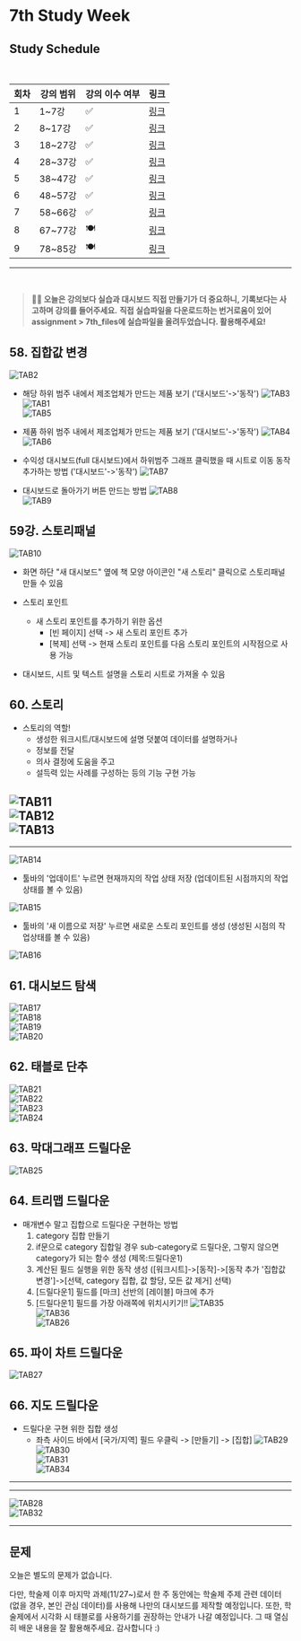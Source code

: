 # 7th Study Week

## Study Schedule
<br>

| 회차 | 강의 범위   | 강의 이수 여부 | 링크                                                                                                     |
|------|-------------|----------------|--------------------------------------------------------------------------------------------------------|
| 1    | 1~7강       | ✅              | [링크](https://www.youtube.com/watch?v=AXkaUrJs-Ko&list=PL87tgIIryGsa5vdz6MsaOEF8PK-YqK3fz&index=84)    |
| 2    | 8~17강      | ✅              | [링크](https://www.youtube.com/watch?v=AXkaUrJs-Ko&list=PL87tgIIryGsa5vdz6MsaOEF8PK-YqK3fz&index=75)    |
| 3    | 18~27강     | ✅              | [링크](https://www.youtube.com/watch?v=AXkaUrJs-Ko&list=PL87tgIIryGsa5vdz6MsaOEF8PK-YqK3fz&index=65)    |
| 4    | 28~37강     | ✅              | [링크](https://www.youtube.com/watch?v=e6J0Ljd6h44&list=PL87tgIIryGsa5vdz6MsaOEF8PK-YqK3fz&index=55)    |
| 5    | 38~47강     | ✅              | [링크](https://www.youtube.com/watch?v=AXkaUrJs-Ko&list=PL87tgIIryGsa5vdz6MsaOEF8PK-YqK3fz&index=45)    |
| 6    | 48~57강     | ✅              | [링크](https://www.youtube.com/watch?v=AXkaUrJs-Ko&list=PL87tgIIryGsa5vdz6MsaOEF8PK-YqK3fz&index=35)    |
| 7    | 58~66강     | ✅             | [링크](https://www.youtube.com/watch?v=AXkaUrJs-Ko&list=PL87tgIIryGsa5vdz6MsaOEF8PK-YqK3fz&index=25)    |
| 8    | 67~77강     | 🍽️             | [링크](https://www.youtube.com/watch?v=AXkaUrJs-Ko&list=PL87tgIIryGsa5vdz6MsaOEF8PK-YqK3fz&index=15)    |
| 9    | 78~85강     | 🍽️             | [링크](https://www.youtube.com/watch?v=AXkaUrJs-Ko&list=PL87tgIIryGsa5vdz6MsaOEF8PK-YqK3fz&index=5)     |
---

<br/>

> **🧞‍♀️ 오늘은 강의보다 실습과 대시보드 직접 만들기가 더 중요하니, 기록보다는 사고하며 강의를 들어주세요.**
> **직접 실습파일을 다운로드하는 번거로움이 있어 assignment > 7th_files에 실습파일을 올려두었습니다. 활용해주세요!**


## 58. 집합값 변경

<!-- 집합값 변경 강의에서 알게 된 점을 적어주세요 -->
![TAB2](./image/week7/Tableau2.png)<br/>

- 해당 하위 범주 내에서 제조업체가 만드는 제품 보기 ('대시보드'->'동작')
![TAB3](./image/week7/Tableau3.png)<br/>
![TAB1](./image/week7/Tableau1.png)<br/>
![TAB5](./image/week7/Tableau1.png)<br/>

- 제품 하위 범주 내에서 제조업체가 만드는 제품 보기 ('대시보드'->'동작')
![TAB4](./image/week7/Tableau4.png)<br/>
![TAB6](./image/week7/Tableau6.png)<br/>

- 수익성 대시보드(full 대시보드)에서 하위범주 그래프 클릭했을 때 시트로 이동 동작 추가하는 방법 ('대시보드'->'동작')
![TAB7](./image/week7/Tableau7.png)<br/>

- 대시보드로 돌아가기 버튼 만드는 방법
![TAB8](./image/week7/Tableau8.png)<br/>
![TAB9](./image/week7/Tableau9.png)<br/>




## 59강. 스토리패널

<!-- 스토리패널 강의에서 알게 된 점을 적어주세요 -->
![TAB10](./image/week7/Tableau10.png)<br/>
- 화면 하단 "새 대시보드" 옆에 책 모양 아이콘인 "새 스토리" 클릭으로 스토리패널 만들 수 있음

- 스토리 포인트
    - 새 스토리 포인트를 추가하기 위한 옵션
        - [빈 페이지] 선택 -> 새 스토리 포인트 추가
        - [복제] 선택 -> 현재 스토리 포인트를 다음 스토리 포인트의 시작점으로 사용 가능

 - 대시보드, 시트 및 텍스트 설명을 스토리 시트로 가져올 수 있음


## 60. 스토리

<!-- 알게 된 점을 적고, 아래 질문에 답해보세요 :) -->

- 스토리의 역할!
    - 생성한 워크시트/대시보드에 설명 덧붙여 데이터를 설명하거나
    - 정보를 전달
    - 의사 결정에 도움을 주고
    - 설득력 있는 사례를 구성하는 등의 기능 구현 가능

![TAB11](./image/week7/Tableau11.png)<br/>
![TAB12](./image/week7/Tableau12.png)<br/>
![TAB13](./image/week7/Tableau13.png)<br/>
------------------------------------------------------
------------------------------------------------------
![TAB14](./image/week7/Tableau14.png)<br/>
- 툴바의 '업데이트' 누르면 현재까지의 작업 상태 저장 (업데이트된 시점까지의 작업상태를 볼 수 있음)

![TAB15](./image/week7/Tableau15.png)<br/>
- 툴바의 '새 이름으로 저장' 누르면 새로운 스토리 포인트를 생성 (생성된 시점의 작업상태를 볼 수 있음)

![TAB16](./image/week7/Tableau16.png)<br/>


## 61. 대시보드 탐색

<!-- 대시보드 탐색 강의에서 알게 된 점을 적어주세요 -->

![TAB17](./image/week7/Tableau17.png)<br/>
![TAB18](./image/week7/Tableau18.png)<br/>
![TAB19](./image/week7/Tableau19.png)<br/>
![TAB20](./image/week7/Tableau20.png)<br/>


## 62. 태블로 단추

<!-- 태블로 단추 강의에서 알게 된 점을 적어주세요 -->
![TAB21](./image/week7/Tableau21.png)<br/>
![TAB22](./image/week7/Tableau22.png)<br/>
![TAB23](./image/week7/Tableau23.png)<br/>
![TAB24](./image/week7/Tableau24.png)<br/>

## 63. 막대그래프 드릴다운

<!-- 막대그래프 드릴다운에 대해 알게 된 점을 적어주세요 -->

![TAB25](./image/week7/Tableau25.png)<br/>

## 64. 트리맵 드릴다운

<!-- 트리맵 드릴다운에 대해 알게 된 점을 적어주세요 -->
- 매개변수 말고 집합으로 드릴다운 구현하는 방법
    1. category 집합 만들기
    2. if문으로 category 집합일 경우 sub-category로 드릴다운, 그렇지 않으면 category가 되는 함수 생성 (제목:드릴다운1)
    3. 계산된 필드 실행을 위한 동작 생성 ([워크시트]->[동작]->[동작 추가 '집합값 변경']->[선택, category 집합, 값 할당, 모든 값 제거] 선택)
    4. [드릴다운1] 필드를 [마크] 선반의 [레이블] 마크에 추가
    5. [드릴다운1] 필드를 가장 아래쪽에 위치시키기!!
![TAB35](./image/week7/Tableau35.png)<br/>
![TAB36](./image/week7/Tableau36.png)<br/>
![TAB26](./image/week7/Tableau26.png)<br/>

## 65. 파이 차트 드릴다운

<!-- 파일 차트 드릴다운에 대해 알게 된 점을 적어주세요 -->
![TAB27](./image/week7/Tableau27.png)<br/>


## 66. 지도 드릴다운

<!-- 지도 드릴다운에 대해 알게 된 점을 적어주세요 -->
- 드릴다운 구현 위한 집합 생성
    - 좌측 사이드 바에서 [국가/지역] 필드 우클릭 -> [만들기] -> [집합]
![TAB29](./image/week7/Tableau29.png)<br/>
![TAB30](./image/week7/Tableau30.png)<br/>
![TAB31](./image/week7/Tableau31.png)<br/>
![TAB34](./image/week7/Tableau32.png)<br/>



-----------------------------
------------------------------

![TAB28](./image/week7/Tableau28.png)<br/>
![TAB32](./image/week7/Tableau32.png)<br/>


---

## 문제

오늘은 별도의 문제가 없습니다.

다만, 학술제 이후 마지막 과제(11/27~)로서 한 주 동안에는 학술제 주제 관련 데이터(없을 경우, 본인 관심 데이터)를 사용해 나만의 대시보드를 제작할 예정입니다. 또한, 학술제에서 시각화 시 태블로를 사용하기를 권장하는 안내가 나갈 예정입니다.
그 때 열심히 배운 내용을 잘 활용해주세요. 감사합니다 :)